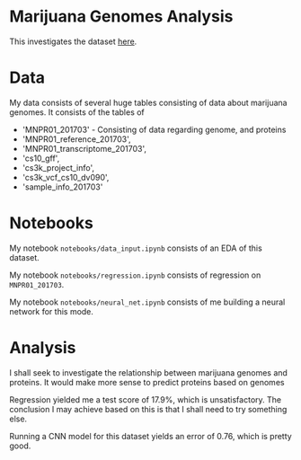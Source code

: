 # Marijuana Genomes Analysis

This investigates the dataset [here](https://www.kaggle.com/datasets/bigquery/genomics-cannabis/data). 

# Data
My data consists of several huge tables consisting of data about marijuana genomes. It consists of the tables of 
* 'MNPR01_201703' - Consisting of data regarding genome, and proteins
* 'MNPR01_reference_201703',
* 'MNPR01_transcriptome_201703',
* 'cs10_gff',
* 'cs3k_project_info',
* 'cs3k_vcf_cs10_dv090',
* 'sample_info_201703'

# Notebooks

My notebook ```notebooks/data_input.ipynb``` consists of an EDA of this dataset.

My notebook ```notebooks/regression.ipynb``` consists of regression on ```MNPR01_201703```. 

My notebook ```notebooks/neural_net.ipynb``` consists of me building a neural network for this mode.

# Analysis

I shall seek to investigate the relationship between marijuana genomes and proteins. It would make more sense to predict proteins based on genomes

Regression yielded me a test score of 17.9%, which is unsatisfactory. The conclusion I may achieve based on this is that I shall need to try something else. 

Running a CNN model for this dataset yields an error of 0.76, which is pretty good. 

